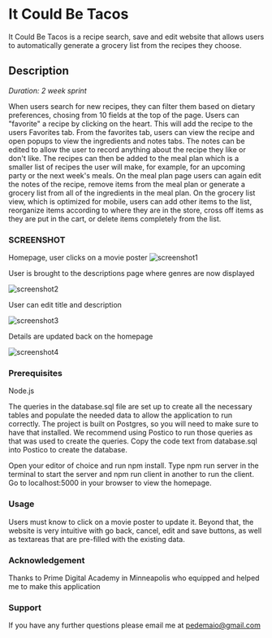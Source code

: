 # It Could Be Tacos

It Could Be Tacos is a recipe search, save and edit website that allows users to automatically generate a grocery list from the recipes they choose.




## Description
_Duration: 2 week sprint_

When users search for new recipes, they can filter them based on dietary preferences, chosing from 10 fields at the top of the page. Users can "favorite" a recipe by clicking on the heart. This will add the recipe to the users Favorites tab. From the favorites tab, users can view the recipe and open popups to view the ingredients and notes tabs. The notes can be edited to allow the user to record anything about the recipe they like or don't like. The recipes can then be added to the meal plan which is a smaller list of recipes the user will make, for example, for an upcoming party or the next week's meals. On the meal plan page users can again edit the notes of the recipe, remove items from the meal plan or generate a grocery list from all of the ingredients in the meal plan. On the grocery list view, which is optimized for mobile, users can add other items to the list, reorganize items according to where they are in the store, cross off items as they are put in the cart, or delete items completely from the list.

### SCREENSHOT
Homepage, user clicks on a movie poster
![screenshot1](public/images/Screenshot1.png)

User is brought to the descriptions page where genres are now displayed

![screenshot2](public/images/screenshot2.png)

User can edit title and description

![screenshot3](public/images/screenshot3.png)

Details are updated back on the homepage

![screenshot4](public/images/screenshot4.png)

### Prerequisites

Node.js

The queries in the database.sql file are set up to create all the necessary tables and populate the needed data to allow the application to run correctly. The project is built on Postgres, so you will need to make sure to have that installed. We recommend using Postico to run those queries as that was used to create the queries. Copy the code text from database.sql into Postico to create the database.

Open your editor of choice and run npm install.
Type npm run server in the terminal to start the server and npm run client in another to run the client. 
Go to localhost:5000 in your browser to view the homepage.

### Usage

Users must know to click on a movie poster to update it. Beyond that, the website is very intuitive with go back, cancel, edit and save buttons, as well as textareas that are pre-filled with the existing data. 

### Acknowledgement

Thanks to Prime Digital Academy in Minneapolis who equipped and helped me to make this application

### Support

If you have any further questions please email me at pedemaio@gmail.com